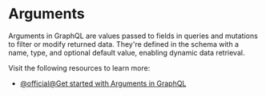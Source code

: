 # Arguments

Arguments in GraphQL are values passed to fields in queries and mutations to filter or modify returned data. They're defined in the schema with a name, type, and optional default value, enabling dynamic data retrieval.

Visit the following resources to learn more:

- [@official@Get started with Arguments in GraphQL](https://graphql.org/learn/schema/#arguments)